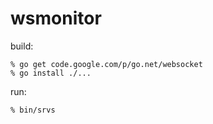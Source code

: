 wsmonitor
=======

build:

	% go get code.google.com/p/go.net/websocket
	% go install ./...

run:

	% bin/srvs